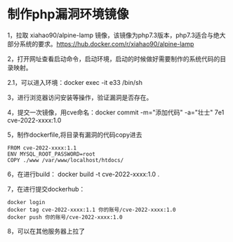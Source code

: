 # 制作php漏洞环境镜像


1，拉取 xiahao90/alpine-lamp 镜像，该镜像为php7.3版本，php7.3适合与绝大部分系统的要求。https://hub.docker.com/r/xiahao90/alpine-lamp

2，打开网址查看启动命令，启动环境，启动的时候做好需要制作的系统代码的目录映射。

2.1，可以进入环境：docker exec -it e33 /bin/sh

3，进行浏览器访问安装等操作，验证漏洞是否存在。

4，提交一次镜像，用cve命名：docker commit -m="添加代码" -a="壮士" 7e1 cve-2022-xxxx:1.0

5，制作dockerfile,将目录有漏洞的代码copy进去
```
FROM cve-2022-xxxx:1.1
ENV MYSQL_ROOT_PASSWORD=root
COPY ./www /var/www/localhost/htdocs/
```
6，在进行build： docker build -t cve-2022-xxxx:1.0 .

7，在进行提交dockerhub：
```
docker login
docker tag cve-2022-xxxx:1.1 你的账号/cve-2022-xxxx:1.0
docker push 你的账号/cve-2022-xxxx:1.0
```
8，可以在其他服务器上拉了
